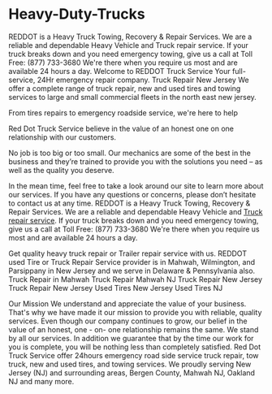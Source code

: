 # Heavy-Duty-Trucks
REDDOT is a Heavy Truck Towing, Recovery &amp; Repair Services. We are a reliable and dependable Heavy Vehicle and Truck repair service. If your truck breaks down and you need emergency towing, give us a call at Toll Free: (877) 733-3680 We're there when you require us most and are available 24 hours a day.
Welcome to REDDOT Truck Service
Your full-service, 24Hr emergency repair company.
Truck Repair New Jersey
We offer a complete range of truck repair, new and used tires and towing services to large and small commercial fleets in the north east new jersey.

From tires repairs to emergency roadside service, we're here to help

Red Dot Truck Service believe in the value of an honest one on one relationship with our customers.

No job is too big or too small. Our mechanics are some of the best in the business and they’re trained to provide you with the solutions you need – as well as the quality you deserve.

In the mean time, feel free to take a look around our site to learn more about our services. If you have any questions or concerns, please don’t hesitate to contact us at any time.
REDDOT is a Heavy Truck Towing, Recovery & Repair Services.
We are a reliable and dependable Heavy Vehicle and <a href="https://reddottruckservice.com/">Truck repair service</a>.
If your truck breaks down and you need emergency towing, give us a call at
Toll Free: (877) 733-3680
We're there when you require us most and are available 24 hours a day.

Get quality heavy truck repair or Trailer repair service with us. REDDOT used Tire or Truck Repair Service provider is in Mahwah, Wilmington, and Parsippany in New Jersey and we serve in Delaware & Pennsylvania also.
Truck Repair in Mahwah
Truck Repair Mahwah NJ
Truck Repair New Jersey
Truck Repair New Jersey
Used Tires New Jersey
Used Tires NJ
 
Our Mission
We understand and appreciate the value of your business. That's why we have made it our mission to provide you with reliable, quality services. Even though our company continues to grow, our belief in the value of an honest, one - on- one relationship remains the same. We stand by all our services. In addition we guarantee that by the time our work for you is complete, you will be nothing less than completely satisfied. Red Dot Truck Service offer 24hours emergency road side service truck repair, tow truck, new and used tires, and towing services. We proudly serving New Jersey (NJ) and surrounding areas, Bergen County, Mahwah NJ, Oakland NJ and many more.
